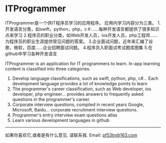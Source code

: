 # ITProgrammer

ITProgrammer是一个供IT程序员学习的应用程序。
应用内学习内容分为三类。
1.开发语言分类，如swift，python，php，c＃......每种开发语言都提供了很多知识点来学习
2.程序员的职业分类，如Web开发人员，ios开发人员，php工程师......为程序员的职业生涯提供常见问题的答案。
3.企业面试问题，近年来汇编了谷歌，微软，百度......企业招聘面试问题。
4.程序员入职面试考试题库图集
5.在github中学习各种开发语言

ITProgrammer is an application for IT programmers to learn.
In-app learning content is classified into three categories.
1. Develop language classifications, such as swift, python, php, c#... Each development language provides a lot of knowledge points to learn
2. The programmer's career classification, such as Web developer, ios developer, php engineer... provides answers to frequently asked questions in the programmer's career.
3. Corporate interview questions, compiled in recent years Google, Microsoft, Baidu... corporate recruitment interview questions.
4. Programmer's entry interview exam questions atlas
5. Learn various development languages in github
_____________________________________
如果你喜欢它,或者是有什么意见. 请联系我.   Email: pf53tn@163.com
